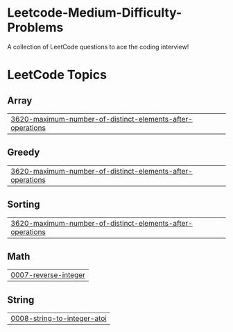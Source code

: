 # Leetcode-Medium-Difficulty-Problems
A collection of LeetCode questions to ace the coding interview!

<!---LeetCode Topics Start-->
# LeetCode Topics
## Array
|  |
| ------- |
| [3620-maximum-number-of-distinct-elements-after-operations](https://github.com/wide-shunks-67/Leetcode-Medium-Difficulty-Problems/tree/master/3620-maximum-number-of-distinct-elements-after-operations) |
## Greedy
|  |
| ------- |
| [3620-maximum-number-of-distinct-elements-after-operations](https://github.com/wide-shunks-67/Leetcode-Medium-Difficulty-Problems/tree/master/3620-maximum-number-of-distinct-elements-after-operations) |
## Sorting
|  |
| ------- |
| [3620-maximum-number-of-distinct-elements-after-operations](https://github.com/wide-shunks-67/Leetcode-Medium-Difficulty-Problems/tree/master/3620-maximum-number-of-distinct-elements-after-operations) |
## Math
|  |
| ------- |
| [0007-reverse-integer](https://github.com/wide-shunks-67/Leetcode-Medium-Difficulty-Problems/tree/master/0007-reverse-integer) |
## String
|  |
| ------- |
| [0008-string-to-integer-atoi](https://github.com/wide-shunks-67/Leetcode-Medium-Difficulty-Problems/tree/master/0008-string-to-integer-atoi) |
<!---LeetCode Topics End-->
